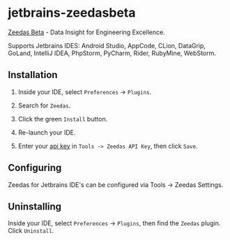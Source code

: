 # jetbrains-zeedasbeta

[Zeedas Beta][zeedas] - Data Insight for Engineering Excellence.

Supports Jetbrains IDES: Android Studio, AppCode, CLion, DataGrip, GoLand, IntelliJ IDEA, PhpStorm, PyCharm, Rider, RubyMine, WebStorm.


## Installation

[//]: # (![install]&#40;./install.gif&#41;)

1. Inside your IDE, select `Preferences` -> `Plugins`.

2. Search for `Zeedas`.

3. Click the green `Install` button.

4. Re-launch your IDE.

5. Enter your [api key][zeedas] in `Tools -> Zeedas API Key`, then click `Save`.


## Configuring

Zeedas for Jetbrains IDE's can be configured via Tools -> Zeedas Settings.


## Uninstalling

Inside your IDE, select `Preferences` -> `Plugins`, then find the `Zeedas` plugin. Click `Uninstall`.


[zeedas]: https://zeedas.com
